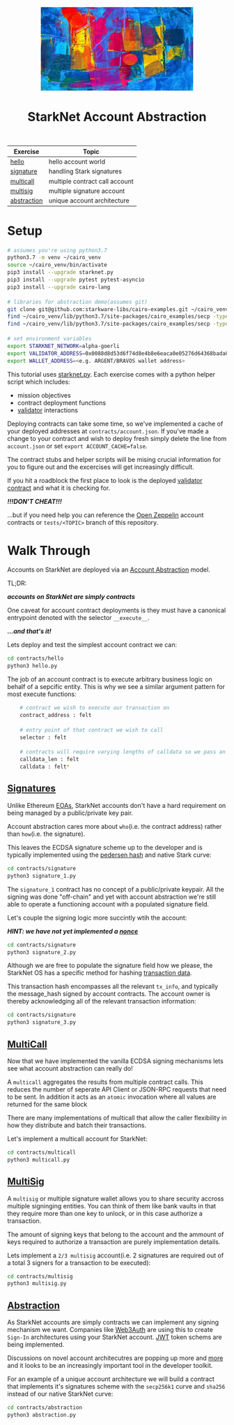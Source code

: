 <div align="center">
    <img src="./misc/abstract.jpg" style="width: 350px">
    <h1>StarkNet Account Abstraction</h1>
    <br>

|Exercise|Topic|
|---|---|
|[hello](contracts/hello)|hello account world|
|[signature](contracts/signature)|handling Stark signatures|
|[multicall](contracts/multicall)|multiple contract call account|
|[multisig](contracts/multisig)|multiple signature account
|[abstraction](contracts/abstraction)|unique account architecture|
</div>

# Setup

```bash
# assumes you're using python3.7
python3.7 -m venv ~/cairo_venv
source ~/cairo_venv/bin/activate
pip3 install --upgrade starknet.py
pip3 install --upgrade pytest pytest-asyncio
pip3 install --upgrade cairo-lang

# libraries for abstraction demo(assumes git)
git clone git@github.com:starkware-libs/cairo-examples.git ~/cairo_venv/lib/python3.7/site-packages/cairo_examples
find ~/cairo_venv/lib/python3.7/site-packages/cairo_examples/secp -type f -exec sed -i -e 's/from big/from cairo_examples.secp.big/g' {} \;
find ~/cairo_venv/lib/python3.7/site-packages/cairo_examples/secp -type f -exec sed -i -e 's/from secp/from cairo_examples.secp.secp/g' {} \;

# set environment variables
export STARKNET_NETWORK=alpha-goerli
export VALIDATOR_ADDRESS=0x0088d8d53d6f74d8e4b8e6eaca0e05276d64368bada0dfcdd4389f51abd632de
export WALLET_ADDRESS=<e.g. ARGENT/BRAVOS wallet address>
```

This tutorial uses [starknet.py](https://github.com/software-mansion/starknet.py). Each exercise comes with a python helper script which includes:

- mission objectives
- contract deployment functions
- [validator](./contracts/validator) interactions

Deploying contracts can take some time, so we've implemented a cache of your deployed addresses at `contracts/account.json`. If you've made a change to your contract and wish to deploy fresh simply delete the line from `account.json` or set `export ACCOUNT_CACHE=false`.

The contract stubs and helper scripts will be mising crucial information for you to figure out and the excercises will get increasingly difficult.

If you hit a roadblock the first place to look is the deployed [validator contract](https://goerli.voyager.online/contract/0x0088d8d53d6f74d8e4b8e6eaca0e05276d64368bada0dfcdd4389f51abd632de) and what it is checking for.

***!!!DON'T CHEAT!!!***

...but if you need help you can reference the [Open Zeppelin](https://github.com/OpenZeppelin/cairo-contracts/tree/main/src/openzeppelin/account) account contracts or `tests/<TOPIC>` branch of this repository.

# Walk Through

Accounts on StarkNet are deployed via an [Account Abstraction](https://perama-v.github.io/cairo/account-abstraction) model.

TL;DR:

***accounts on StarkNet are simply contracts***

One caveat for account contract deployments is they must have a canonical entrypoint denoted with the selector `__execute__`.

***...and that's it!***

Lets deploy and test the simplest account contract we can:

```bash
cd contracts/hello
python3 hello.py
```

The job of an account contract is to execute arbitrary business logic on behalf of a sepcific entity. This is why we see a similar argument pattern for most execute functions:

```bash
    # contract we wish to execute our transaction on
    contract_address : felt
    
    # entry point of that contract we wish to call
    selector : felt

    # contracts will require varying lengths of calldata so we pass an array
    calldata_len : felt
    calldata : felt*
```

## [Signatures](./contracts/signatures)

Unlike Ethereum [EOAs](https://ethereum.org/en/developers/docs/accounts/#externally-owned-accounts-and-key-pairs), StarkNet accounts don't have a hard requirement on being managed by a public/private key pair.

Account abstraction cares more about `who`(i.e. the contract address) rather than `how`(i.e. the signature).

This leaves the ECDSA signature scheme up to the developer and is typically implemented using the [pedersen hash](https://docs.starknet.io/docs/Hashing/hash-functions) and native Stark curve:

```bash
cd contracts/signature
python3 signature_1.py
```

The `signature_1` contract has no concept of a public/private keypair. All the signing was done "off-chain" and yet with account abstraction we're still able to operate a functioning account with a populated signature field.

Let's couple the signing logic more succintly wtih the account:

***HINT: we have not yet implemented a [nonce](https://ethereum.org/en/developers/docs/accounts/#an-account-examined)***

```bash
cd contracts/signature
python3 signature_2.py
```

Although we are free to populate the signature field how we please, the StarkNet OS has a specific method for hashing [transaction data](https://docs.starknet.io/docs/Blocks/transactions#transaction-hash-1).

This transaction hash encompasses all the relevant `tx_info`, and typically the message_hash signed by account contracts. The account owner is thereby acknowledging all of the relevant transaction information:

```bash
cd contracts/signature
python3 signature_3.py
```

## [MultiCall](./contracts/multicall)

Now that we have implemented the vanilla ECDSA signing mechanisms lets see what account abstraction can really do!

A `multicall` aggregates the results from multiple contract calls. This reduces the number of seperate API Client or JSON-RPC requests that need to be sent. In addition it acts as an `atomic` invocation where all values are returned for the same block

There are many implementations of multicall that allow the caller flexibility in how they distribute and batch their transactions.

Let's implement a multicall account for StarkNet:

```bash
cd contracts/multicall
python3 multicall.py
```

## [MultiSig](./contracts/multisig)

A `multisig` or multiple signature wallet allows you to share security accross multiple signinging entities. You can think of them like bank vaults in that they require more than one key to unlock, or in this case authorize a transaction.

The amount of signing keys that belong to the account and the ammount of keys required to authorize a transaction are purely implementation details.

Lets implement a `2/3 multisig` account(i.e. 2 signatures are required out of a total 3 signers for a transaction to be executed):

```bash
cd contracts/multisig
python3 multisig.py
```

## [Abstraction](./contracts/abstraction)

As StarkNet accounts are simply contracts we can implement any signing mechanism we want. Companies like [Web3Auth](https://medium.com/toruslabs/sign-in-with-starkware-711d48f2dbbd) are using this to create `Sign-In` architectures using your StarkNet account. [JWT](https://github.com/BoBowchan/cairo-jsonwebtoken) token schems are being implemented.

Discussions on novel account architecutres are popping up more and [more](https://vitalik.ca/general/2022/01/26/soulbound.html) and it looks to be an increasingly important tool in the developer toolkit.

For an example of a unique account architecture we will build a contract that implements it's signatures scheme with the `secp256k1` curve and `sha256` instead of our native StarkNet curve:

```bash
cd contracts/abstraction
python3 abstraction.py
```
